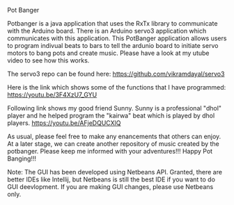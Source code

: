Pot Banger

Potbanger is a java application that uses the RxTx library to communicate with the Arduino board. There is an Arduino servo3 application which communicates with this application. This PotBanger application allows users to program indivual beats to bars to tell the ardunio board to initiate servo motors to bang pots and create music. Please have a look at my utube video to see how this works.

The servo3 repo can be found here: https://github.com/vikramdayal/servo3


Here is the link which shows some of the functions that I have programmed: 
https://youtu.be/3F4XzU7_GYU

Following link shows my good friend Sunny. Sunny is a professional "dhol" player and he helped program the "kairwa" beat which is played by dhol players.
https://youtu.be/AFjeDQUCXlQ


As usual, please feel free to make any enancements that others can enjoy. At a later stage, we can create another repository of music created by the potbanger. Please keep me informed with your adventures!!! Happy Pot Banging!!!

Note: The GUI has been developed using Netbeans API. Granted, there are better IDEs like Intellij, but Netbeans is still the best IDE if you want to do GUI deevlopment. If you are making GUI changes, please use Netbeans only.
